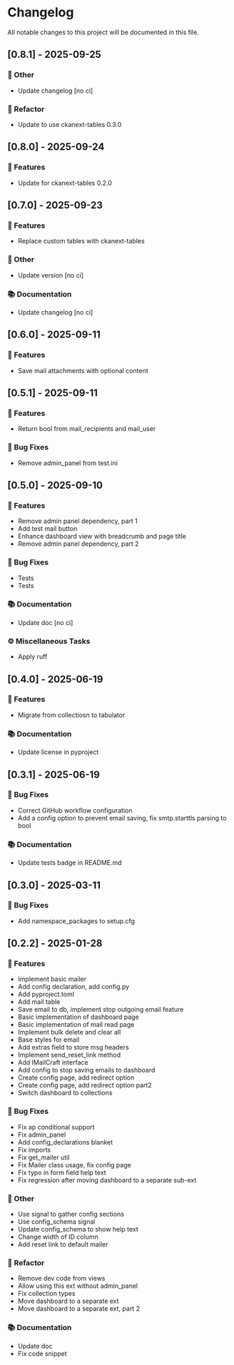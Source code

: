 # Changelog

All notable changes to this project will be documented in this file.

## [0.8.1] - 2025-09-25

### 💼 Other

- Update changelog [no ci]

### 🚜 Refactor

- Update to use ckanext-tables 0.3.0

## [0.8.0] - 2025-09-24

### 🚀 Features

- Update for ckanext-tables 0.2.0

## [0.7.0] - 2025-09-23

### 🚀 Features

- Replace custom tables with ckanext-tables

### 💼 Other

- Update version [no ci]

### 📚 Documentation

- Update changelog [no ci]

## [0.6.0] - 2025-09-11

### 🚀 Features

- Save mail attachments with optional content

## [0.5.1] - 2025-09-11

### 🚀 Features

- Return bool from mail_recipients and mail_user

### 🐛 Bug Fixes

- Remove admin_panel from test.ini

## [0.5.0] - 2025-09-10

### 🚀 Features

- Remove admin panel dependency, part 1
- Add test mail button
- Enhance dashboard view with breadcrumb and page title
- Remove admin panel dependency, part 2

### 🐛 Bug Fixes

- Tests
- Tests

### 📚 Documentation

- Update doc [no ci]

### ⚙️ Miscellaneous Tasks

- Apply ruff

## [0.4.0] - 2025-06-19

### 🚀 Features

- Migrate from collectiosn to tabulator

### 📚 Documentation

- Update license in pyproject

## [0.3.1] - 2025-06-19

### 🐛 Bug Fixes

- Correct GitHub workflow configuration
- Add a config option to prevent email saving, fix smtp.starttls parsing to bool

### 📚 Documentation

- Update tests badge in README.md

## [0.3.0] - 2025-03-11

### 🐛 Bug Fixes

- Add namespace_packages to setup.cfg

## [0.2.2] - 2025-01-28

### 🚀 Features

- Implement basic mailer
- Add config declaration, add config.py
- Add pyproject.toml
- Add mail table
- Save email to db, implement stop outgoing email feature
- Basic implementation of dashboard page
- Basic implementation of mail read page
- Implement bulk delete and clear all
- Base styles for email
- Add extras field to store msg headers
- Implement send_reset_link method
- Add IMailCraft interface
- Add config to stop saving emails to dashboard
- Create config page, add redirect option
- Create config page, add redirect option part2
- Switch dashboard to collections

### 🐛 Bug Fixes

- Fix ap conditional support
- Fix admin_panel
- Add config_declarations blanket
- Fix imports
- Fix get_mailer util
- Fix Mailer class usage, fix config page
- Fix typo in form field help text
- Fix regression after moving dashboard to a separate sub-ext

### 💼 Other

- Use signal to gather config sections
- Use config_schema signal
- Update config_schema to show help text
- Change width of ID column
- Add reset link to default mailer

### 🚜 Refactor

- Remove dev code from views
- Allow using this ext without admin_panel
- Fix collection types
- Move dashboard to a separate ext
- Move dashboard to a separate ext, part 2

### 📚 Documentation

- Update doc
- Fix code snippet

<!-- generated by git-cliff -->
